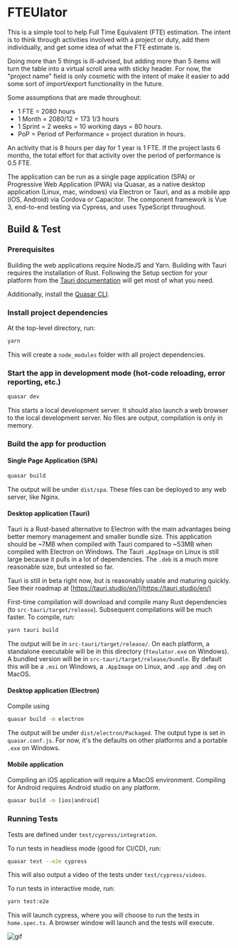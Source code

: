 # FTEUlator

This is a simple tool to help Full Time Equivalent (FTE) estimation. The intent
is to think through activities involved with a project or duty, add them
individually, and get some idea of what the FTE estimate is.

Doing more than 5 things is ill-advised, but adding more than 5 items will turn
the table into a virtual scroll area with sticky header. For now, the "project name" field is only
cosmetic with the intent of make it easier to add some sort of import/export functionality
in the future.

Some assumptions that are made throughout:

- 1 FTE = 2080 hours
- 1 Month = 2080/12 =
  173 1/3 hours
- 1 Sprint = 2 weeks = 10 working days = 80 hours.
- PoP = Period of Performance = project duration in hours.

An activity that is 8 hours per day for 1 year is 1 FTE. If the project lasts 6
months, the total effort for that activity over the period of performance is 0.5 FTE.

The application can be run as a single page application (SPA) or Progressive Web
Application (PWA) via Quasar, as a native desktop application (Linux, mac,
windows) via Electron or Tauri, and as a mobile app (iOS, Android) via Cordova
or Capacitor. The component framework is Vue 3, end-to-end testing via Cypress,
and uses TypeScript throughout.

## Build & Test

### Prerequisites

Building the web applications require NodeJS and Yarn. Building with Tauri
requires the installation of Rust. Following the Setup section for your platform
from the [Tauri
documentation](https://tauri.studio/en/docs/getting-started/intro) will get
most of what you need.

Additionally, install the [Quasar CLI](https://quasar.dev/quasar-cli/installation).

### Install project dependencies

At the top-level directory, run:

```bash
yarn
```

This will create a `node_modules` folder with all project dependencies.

### Start the app in development mode (hot-code reloading, error reporting, etc.)

```bash
quasar dev
```

This starts a local development server. It should also launch a web browser to
the local development server. No files are output, compilation is only in memory.

### Build the app for production

#### Single Page Application (SPA)

```bash
quasar build
```

The output will be under `dist/spa`. These files can be deployed to any web
server, like Nginx.

#### Desktop application (Tauri)

Tauri is a Rust-based alternative to Electron with the main advantages being
better memory management and smaller bundle size. This application should be
~7MB when compiled with Tauri compared to ~53MB when compiled with Electron on
Windows. The Tauri `.AppImage` on Linux is still large because it pulls in a lot
of dependencies. The `.deb` is a much more reasonable size, but untested so far.

Tauri is still in beta right now, but is reasonably usable and maturing quickly.
See their roadmap at [https://tauri.studio/en/](https://tauri.studio/en/)

First-time compilation will download and compile many Rust dependencies (to
`src-tauri/target/release`). Subsequent compilations will be much faster. To
compile, run:

```bash
yarn tauri build
```

The output will be in `src-tauri/target/release/`. On each platform, a
standalone executable will be in this directory (`fteulator.exe` on Windows). A
bundled version will be in
`src-tauri/target/release/bundle`. By default this will be a `.msi` on Windows,
a `.AppImage` on Linux, and `.app` and `.dmg` on MacOS.

#### Desktop application (Electron)

Compile using

```bash
quasar build -m electron
```

The output will be under `dist/electron/Packaged`. The output type is set in
`quasar.conf.js`. For now, it's the defaults on other platforms and a portable
`.exe` on Windows.

#### Mobile application

Compiling an iOS application will require a MacOS environment. Compiling for
Android requires Android studio on any platform.

```bash
quasar build -m [ios|android]
```

### Running Tests

Tests are defined under `test/cypress/integration`.

To run tests in headless mode (good for CI/CD), run:

```bash
quasar test --e2e cypress
```

This will also output a video of the tests under `test/cypress/videos`.

To run tests in interactive mode, run:

```bash
yarn test:e2e
```

This will launch cypress, where you will choose to run the tests in
`home.spec.ts`. A browser window will launch and the tests will execute.

![gif](docs/e2e.gif)
